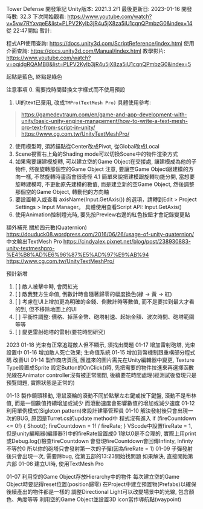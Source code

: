 Tower Defense
開發筆記
Unity版本: 2021.3.2f1
最後更新日: 2023-01-16
開發時數: 32.3
下次開始觀看: https://www.youtube.com/watch?v=5vw7RYxvqeE&list=PLPV2KyIb3jR4u5jX8za5iU1cqnQPmbzG0&index=14
從 22:47開始
暫計: 

程式API使用查詢: https://docs.unity3d.com/ScriptReference/index.html
使用介面查詢: https://docs.unity3d.com/Manual/index.html
教學影片: https://www.youtube.com/watch?v=oqidgRQAMB8&list=PLPV2KyIb3jR4u5jX8za5iU1cqnQPmbzG0&index=5

起點是藍色, 終點是綠色


注意事項
0. 需要找時間替換文字樣式而不使用預設
1. UI的text已棄用, 改成`TMPro(TextMesh Pro)`
具體使用參考: 
 > https://gamedevtraum.com/en/game-and-app-development-with-unity/basic-unity-engine-management/how-to-write-a-text-mesh-pro-text-from-script-in-unity/
 > https://www.cg.com.tw/UnityTextMeshPro/
2. 使用模型時, 須將錨點從Center改成Pivot, 從Global改成Local
3. Scene視窗右上角的Shading mode可以切換Scene中的物件渲染方式
4. 如果需要讓建模旋轉, 可以建立空的Game Object在交接處, 讓建模成為他的子物件, 然後旋轉那個空的Game Object
注意, 要讓空Game Object跟建模的方向一樣, 不然旋轉時畫面會很奇怪
4.1 簡單來說把建模跟旋轉功能分開, 當想要旋轉建模時, 不更動原先建模的數值, 而是建立新的空Game Object, 然後調整那個空的Game Object,
轉動他的方向軸
5. 要設置輸入或查看 axisName(Input.GetAxis()) 的選項，請轉到Edit > Project Settings > Input Manager。
具體使用查看Script API: Input.GetAxis()
6. 使用Animation控制燈光時, 要先按Preview右邊的紅色按鈕才會記錄變更點

額外補充
關於四元數(Quaternion)
https://douduck08.wordpress.com/2016/06/26/usage-of-unity-quaternion/
中文輸出TextMesh Pro
https://cindyalex.pixnet.net/blog/post/238930883-unity-textmeshpro-%E4%B8%AD%E6%96%87%E5%AD%97%E9%AB%94
https://www.cg.com.tw/UnityTextMeshPro/

預計新增
1. [ ] 敵人被擊中時, 會閃紅光
2. [ ] 敵我雙方生命值, 倒數計時會隨著歸零的幅度換色(綠 -> 黃 -> 紅)
3. [ ] 考慮在UI上增加更為明確的金錢、倒數計時等數值, 而不是要拉到最大才看的到, 但不移除地圖上的UI
4. [ ] 平衡性調整: 價格、掉落金幣、砲塔射速、起始金額、波次時間、砲塔範圍等等
5. [ ] 變更雷射砲塔的雷射(要花時間研究)

2023
01-18
光束有正常追蹤敵人但不顯示, 須找出問題
01-17
增加雷射砲塔, 光束設置中
01-16
增加敵人死亡效果; 生命值系統
01-15
增加貨幣機制跟重構部分程式碼
改善UI
01-14
製作商店頁面, 匯進來的圖片需先在Unity編輯器中變更, Texture Type設置成Sprite
設定Button的OnClick()時, 先把需要的物件拉進來再選擇函數
光線在Animator controller沒有被正常關閉, 後續要花時間處理(經測試後發現只是預覽問題, 實際狀態是正常的)

01-13
製作鏡頭移動, 滑鼠滾輪的滾動不同於點擊左右鍵或按下鍵盤, 滾動不是布林值, 而是一個數值持續增加或減少
而滾動速度會影響數值的增加或減少速度
01-12
利用單例模式(Sigleton pattern)來設計建築管理員
01-10
解決發射後只會出現一次的BUG, 原因是Turret.cs的update method中
程式沒有進入
if (fireCountdown <= 0f)
{
    Shoot();
    fireCountdown = 1f / fireRate;
}
VScode中設置fireRate = 1, 但是unity編輯器(編譯器?)中的fireRate設置成0
1除以0是不合理的, 實際上用print或Debug.log()檢查fireCountdown
會發現fireCountdown會回傳Infinty, Infinty不等於0
所以你的砲塔只會發射第一次的子彈(因為fireRate = 1)
01-09
子彈發射後只會出現一次, 需要除bug, 從第五部的13:23開始找問題
如果解決, 直接開始第六部
01-08
建立UI時, 使用TextMesh Pro

01-07
利用空的Game Object存放Hierarchy中的物件
每次建立空的Game Object時要記得reset位置(position歸零)
在Project中建立預置物(Prefabs)以確保後續產出的物件都是一樣的
調整Directional Light可以改變場景中的光線, 包含顏色、角度等等
利用空的Game Object並設置3D icon當作導航點(waypoint)
